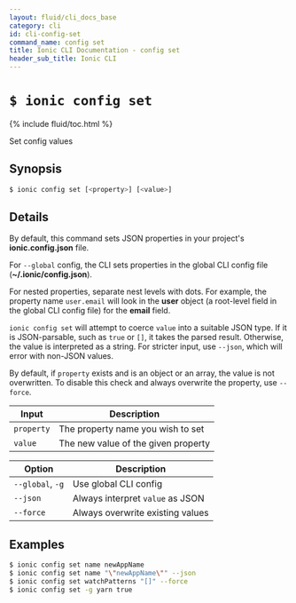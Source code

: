 ```yaml
---
layout: fluid/cli_docs_base
category: cli
id: cli-config-set
command_name: config set
title: Ionic CLI Documentation - config set
header_sub_title: Ionic CLI
---
```


# `$ ionic config set`

{% include fluid/toc.html %}

Set config values
## Synopsis

```bash
$ ionic config set [<property>] [<value>]
```
  
## Details

By default, this command sets JSON properties in your project's **ionic.config.json** file.

For `--global` config, the CLI sets properties in the global CLI config file (**~/.ionic/config.json**).

For nested properties, separate nest levels with dots. For example, the property name `user.email` will look in the **user** object (a root-level field in the global CLI config file) for the **email** field.

`ionic config set` will attempt to coerce `value` into a suitable JSON type. If it is JSON-parsable, such as `true` or `[]`, it takes the parsed result. Otherwise, the value is interpreted as a string. For stricter input, use `--json`, which will error with non-JSON values.

By default, if `property` exists and is an object or an array, the value is not overwritten. To disable this check and always overwrite the property, use `--force`.


Input | Description
----- | ----------
`property` | The property name you wish to set
`value` | The new value of the given property


Option | Description
------ | ----------
`--global`, `-g` | Use global CLI config
`--json` | Always interpret `value` as JSON
`--force` | Always overwrite existing values

## Examples

```bash
$ ionic config set name newAppName
$ ionic config set name "\"newAppName\"" --json
$ ionic config set watchPatterns "[]" --force
$ ionic config set -g yarn true
```
